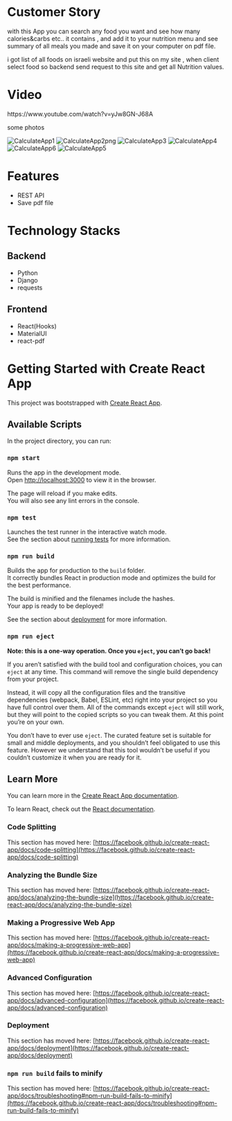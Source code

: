 <h1>Customer Story</h1>
with this App you can search any food you want and see how many calories&carbs etc.. it contains , 
and add it to your nutrition menu and see summary of all meals you made and save it on your computer on pdf file.

i got list of all foods on israeli website and put this on my site ,
when client select food so backend send request to this site and get all Nutrition values.
<h1>Video</h1>
https://www.youtube.com/watch?v=yJw8GN-J68A

some photos

![CalculateApp1](https://user-images.githubusercontent.com/64857968/110786449-d1a4fc80-8274-11eb-8b65-14eb9331e898.png)
![CalculateApp2png](https://user-images.githubusercontent.com/64857968/110786467-d964a100-8274-11eb-8470-64016ec14be6.png)
![CalculateApp3](https://user-images.githubusercontent.com/64857968/110786470-da95ce00-8274-11eb-99d6-cd78cef742f0.png)
![CalculateApp4](https://user-images.githubusercontent.com/64857968/110786474-dbc6fb00-8274-11eb-8c17-c663ebcae070.png)
![CalculateApp6](https://user-images.githubusercontent.com/64857968/110786486-dec1eb80-8274-11eb-974d-9179729e60c7.png)
![CalculateApp5](https://user-images.githubusercontent.com/64857968/110786739-2ba5c200-8275-11eb-924d-b046ce464a6a.png)

<h1>Features</h1>
<ul>
  <li>REST API</li>
  <li>Save pdf file</li>
</ul>
<h1>Technology Stacks</h1>
<h2>Backend</h1>
<ul>
  <li>Python</li>
  <li>Django</li>
  <li>requests</li>
</ul>
<h2>Frontend</h1>
<ul>
  <li>React(Hooks)</li>
  <li>MaterialUI</li>
  <li>react-pdf</li>
</ul>

# Getting Started with Create React App

This project was bootstrapped with [Create React App](https://github.com/facebook/create-react-app).

## Available Scripts

In the project directory, you can run:

### `npm start`

Runs the app in the development mode.\
Open [http://localhost:3000](http://localhost:3000) to view it in the browser.

The page will reload if you make edits.\
You will also see any lint errors in the console.

### `npm test`

Launches the test runner in the interactive watch mode.\
See the section about [running tests](https://facebook.github.io/create-react-app/docs/running-tests) for more information.

### `npm run build`

Builds the app for production to the `build` folder.\
It correctly bundles React in production mode and optimizes the build for the best performance.

The build is minified and the filenames include the hashes.\
Your app is ready to be deployed!

See the section about [deployment](https://facebook.github.io/create-react-app/docs/deployment) for more information.

### `npm run eject`

**Note: this is a one-way operation. Once you `eject`, you can’t go back!**

If you aren’t satisfied with the build tool and configuration choices, you can `eject` at any time. This command will remove the single build dependency from your project.

Instead, it will copy all the configuration files and the transitive dependencies (webpack, Babel, ESLint, etc) right into your project so you have full control over them. All of the commands except `eject` will still work, but they will point to the copied scripts so you can tweak them. At this point you’re on your own.

You don’t have to ever use `eject`. The curated feature set is suitable for small and middle deployments, and you shouldn’t feel obligated to use this feature. However we understand that this tool wouldn’t be useful if you couldn’t customize it when you are ready for it.

## Learn More

You can learn more in the [Create React App documentation](https://facebook.github.io/create-react-app/docs/getting-started).

To learn React, check out the [React documentation](https://reactjs.org/).

### Code Splitting

This section has moved here: [https://facebook.github.io/create-react-app/docs/code-splitting](https://facebook.github.io/create-react-app/docs/code-splitting)

### Analyzing the Bundle Size

This section has moved here: [https://facebook.github.io/create-react-app/docs/analyzing-the-bundle-size](https://facebook.github.io/create-react-app/docs/analyzing-the-bundle-size)

### Making a Progressive Web App

This section has moved here: [https://facebook.github.io/create-react-app/docs/making-a-progressive-web-app](https://facebook.github.io/create-react-app/docs/making-a-progressive-web-app)

### Advanced Configuration

This section has moved here: [https://facebook.github.io/create-react-app/docs/advanced-configuration](https://facebook.github.io/create-react-app/docs/advanced-configuration)

### Deployment

This section has moved here: [https://facebook.github.io/create-react-app/docs/deployment](https://facebook.github.io/create-react-app/docs/deployment)

### `npm run build` fails to minify

This section has moved here: [https://facebook.github.io/create-react-app/docs/troubleshooting#npm-run-build-fails-to-minify](https://facebook.github.io/create-react-app/docs/troubleshooting#npm-run-build-fails-to-minify)
